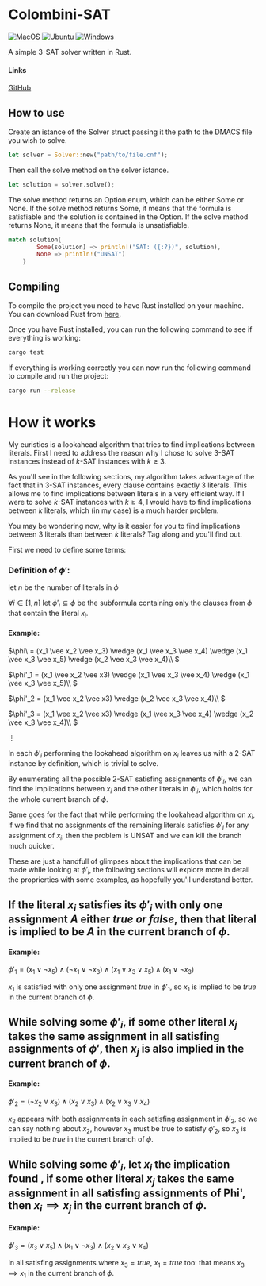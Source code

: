 # Colombini-SAT
[![MacOS](https://github.com/Lorenzinco23/colombiniSAT/actions/workflows/macos.yml/badge.svg)](https://github.com/Lorenzinco23/colombiniSAT/actions/workflows/macos.yml)
[![Ubuntu](https://github.com/Lorenzinco23/colombiniSAT/actions/workflows/ubuntu.yml/badge.svg)](https://github.com/Lorenzinco23/colombiniSAT/actions/workflows/ubuntu.yml)
[![Windows](https://github.com/Lorenzinco23/colombiniSAT/actions/workflows/rust.yml/badge.svg)](https://github.com/Lorenzinco23/colombiniSAT/actions/workflows/rust.yml)

A simple 3-SAT solver written in Rust.

#### Links
[GitHub](https://github.com/Lorenzinco23/colombiniSAT "GitHub Repository page of the project.")


## How to use
Create an istance of the Solver struct passing it the path to the DMACS file you wish to solve.

```rust
let solver = Solver::new("path/to/file.cnf");
```

Then call the solve method on the solver istance.

```rust
let solution = solver.solve();
```

The solve method returns an Option enum, which can be either Some or None.
If the solve method returns Some, it means that the formula is satisfiable and the solution is contained in the Option.
If the solve method returns None, it means that the formula is unsatisfiable.

```rust
match solution{
        Some(solution) => println!("SAT: ({:?})", solution),
        None => println!("UNSAT")
    }
```

## Compiling
To compile the project you need to have Rust installed on your machine.
You can download Rust from [here](https://www.rust-lang.org/tools/install "Rust download page").

Once you have Rust installed, you can run the following command to see if everything is working:

```bash
cargo test
```

If everything is working correctly you can now run the following command to compile and run the project:

```bash
cargo run --release
```

# How it works
My euristics is a lookahead algorithm that tries to find implications between literals. First I need to address 
the reason why I chose to solve 3-SAT instances instead of $`k`$-SAT instances with $`k \geq 3`$.

As you'll see in the following sections, my algorithm takes advantage of the fact that in 3-SAT instances,
every clause contains exactly 3 literals. This allows me to find implications between literals in a very efficient way.
If I were to solve $`k`$-SAT instances with $`k \geq 4`$, I would have to find implications between $`k`$ literals, which (in my case) is a much harder problem.

You may be wondering now, why is it easier for you to find implications between 3 literals than between $`k`$ literals?
Tag along and you'll find out.

First we need to define some terms:

### Definition of $`\phi'`$:
let $`n`$ be the number of literals in $`\phi`$

$`\forall i \in [1, n]`$ let $`\phi'_i \subseteq \phi`$ be the subformula containing only the clauses from $`\phi`$ that contain the literal $`x_i`$.



#### Example:



$`\phi\ = (x_1 \vee x_2 \vee x_3) \wedge (x_1 \vee x_3 \vee x_4) \wedge (x_1 \vee x_3 \vee x_5) \wedge (x_2 \vee x_3 \vee x_4)\\ `$

$`\phi'_1 = (x_1 \vee x_2 \vee x3) \wedge (x_1 \vee x_3 \vee x_4) \wedge (x_1 \vee x_3 \vee x_5)\\ `$

$`\phi'_2 = (x_1 \vee x_2 \vee x3) \wedge (x_2 \vee x_3 \vee x_4)\\ `$

$`\phi'_3 = (x_1 \vee x_2 \vee x3) \wedge (x_1 \vee x_3 \vee x_4) \wedge (x_2 \vee x_3 \vee x_4)\\ `$

$`\vdots`$

In each $`\phi'_i`$ performing the lookahead algorithm on $`x_i`$ leaves us with a 2-SAT instance by definition, which is trivial to solve.

By enumerating all the possible 2-SAT satisfing assignments of $`\phi'_i`$, we can find the implications between $`x_i`$ and the other literals in $`\phi'_i`$, which holds for the whole current branch of $`\phi`$.

Same goes for the fact that while performing the lookahead algorithm on $`x_i`$, if we find that no assignments of the remaining literals satisfies $`\phi'_i`$ for any assignment of $`x_i`$, then the problem is UNSAT and we can kill the branch much quicker.



These are just a handfull of glimpses about the implications that can be made while looking at $`\phi'_i`$, the following sections will explore more in detail the proprierties  with some examples, as hopefully you'll understand better.

## If the literal $`x_i`$ satisfies its $`\phi'_i`$ with only one assignment $`A`$ either $`true\ or\ false`$, then that literal is implied to be $`A`$ in the current branch of $`\phi`$.

#### Example:
$`\phi'_1 = (x_1 \vee \neg x_5) \wedge (\neg x_1 \vee \neg x_3) \wedge (x_1 \vee x_3 \vee x_5) \wedge (x_1 \vee \neg x_3)`$ 


$`x_1`$ is satisfied with only one assignment $`true`$ in $`\phi'_1`$, so $`x_1`$ is implied to be $`true`$ in the current branch of $`\phi`$.

## While solving some $`\phi'_i`$, if some other literal $`x_j`$ takes the same assignment in all satisfing assignments of $`\phi'`$, then $`x_j`$ is also implied in the current branch of $`\phi`$.

#### Example:
$`\phi'_2 = (\neg x_2 \vee x_3) \wedge (x_2 \vee x_3) \wedge (x_2 \vee x_3 \vee x_4)`$


$`x_2`$ appears with both assignments in each satisfing assignment in $`\phi'_2`$, so we can say nothing about $`x_2`$,
however $`x_3`$ must be true to satisfy $`\phi'_2`$, so $`x_3`$ is implied to be $`true`$ in the current branch of $`\phi`$.

## While solving some $`\phi'_i`$, let $`x_i`$ the implication found , if some other literal $`x_j`$ takes the same assignment in all satisfing assignments of Phi', then $`x_i\implies x_j`$ in the current branch of $`\phi`$.

#### Example:
$`\phi'_3 = (x_3 \vee x_5) \wedge (x_1 \vee \neg x_3) \wedge (x_2 \vee x_3 \vee x_4)`$


In all satisfing assignments where $`x_3 = true`$, $`x_1 = true`$ too: that means $`x_3\implies x_1`$ in the current branch of $`\phi`$.

